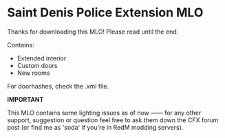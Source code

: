 # Saint Denis Police Extension MLO

Thanks for downloading this MLO! Please read until the end.

Contains:
- Extended interior
- Custom doors
- New rooms

For doorhashes, check the .xml file.

**IMPORTANT**

This MLO contains some lighting issues as of now —— for any other support, suggestion or question feel free to ask them down the CFX forum post (or find me as 'soda' if you're in RedM modding servers).
